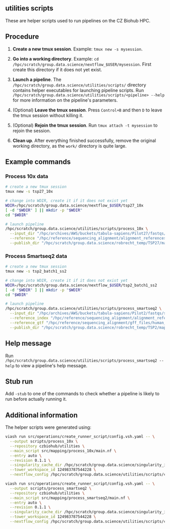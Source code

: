 ## utilities scripts

These are helper scripts used to run pipelines on the CZ Biohub HPC.

## Procedure

1. **Create a new tmux session**. Example: `tmux new -s mysession`.

2. **Go into a working directory**. Example: `cd /hpc/scratch/group.data.science/nextflow_$USER/mysession`. First create this directory if it does not yet exist.

3. **Launch a pipeline**. The `/hpc/scratch/group.data.science/utilities/scripts/` directory contains helper executables for launching pipeline scripts. 
  Run `/hpc/scratch/group.data.science/utilities/scripts/<pipeline> --help` for more information on the pipeline's parameters.

4. (Optional) **Leave the tmux session**. Press `Control+B` and then `D` to leave the tmux session without killing it.

5. (Optional) **Rejoin the tmux session**. Run `tmux attach -t mysession` to rejoin the session.

6. **Clean up**. After everything finished successfully, remove the original working directory, as the `work/` directory is quite large.

## Example commands

### Process 10x data

```bash
# create a new tmux session
tmux new -s tsp27_10x

# change into WDIR, create it if it does not exist yet
WDIR=/hpc/scratch/group.data.science/nextflow_$USER/tsp27_10x
[ -d "$WDIR" ] || mkdir -p "$WDIR"
cd "$WDIR"

# launch pipeline
/hpc/scratch/group.data.science/utilities/scripts/process_10x \
  --input_dir "/hpc/archives/AWS/buckets/tabula-sapiens/Pilot27/fastqs/10X/" \
  --reference "/hpc/reference/sequencing_alignment/alignment_references/human_gencode_v41_ercc_cellranger.tgz" \
  --publish_dir "/hpc/scratch/group.data.science/robrecht_temp/TSP27/mapping/10X/"
```

### Process Smartseq2 data

```bash
# create a new tmux session
tmux new -s tsp2_batch1_ss2

# change into WDIR, create it if it does not exist yet
WDIR=/hpc/scratch/group.data.science/nextflow_$USER/tsp2_batch1_ss2
[ -d "$WDIR" ] || mkdir -p "$WDIR"
cd "$WDIR"

# launch pipeline
/hpc/scratch/group.data.science/utilities/scripts/process_smartseq2 \
  --input_dir "/hpc/archives/AWS/buckets/tabula-sapiens/Pilot2/fastqs/smartseq2/batch1" \
  --reference_index "/hpc/reference/sequencing_alignment/alignment_references/human_gencode_v41_ercc_star.tgz" \
  --reference_gtf "/hpc/reference/sequencing_alignment/gff_files/human_gencode_v41.gtf.gz" \
  --publish_dir "/hpc/scratch/group.data.science/robrecht_temp/TSP2/mapping/smartseq2/batch1"
```

## Help message

Run `/hpc/scratch/group.data.science/utilities/scripts/process_smartseq2 --help` to view a pipeline's help message.

## Stub run

Add `-stub` to one of the commands to check whether a pipeline is likely to run before actually running it.

## Additional information

The helper scripts were generated using:

```bash
viash run src/operations/create_runner_script/config.vsh.yaml -- \
  --output scripts/process_10x \
  --repository czbiohub/utilities \
  --main_script src/mapping/process_10x/main.nf \
  --entry auto \
  --revision 0.1.1 \
  --singularity_cache_dir /hpc/scratch/group.data.science/singularity_images \
  --tower_workspace_id 124983787544228 \
  --nextflow_config /hpc/scratch/group.data.science/utilities/scripts/czbhpc.config

viash run src/operations/create_runner_script/config.vsh.yaml -- \
  --output scripts/process_smartseq2 \
  --repository czbiohub/utilities \
  --main_script src/mapping/process_smartseq2/main.nf \
  --entry auto \
  --revision 0.1.1 \
  --singularity_cache_dir /hpc/scratch/group.data.science/singularity_images \
  --tower_workspace_id 124983787544228 \
  --nextflow_config /hpc/scratch/group.data.science/utilities/scripts/czbhpc.config
```